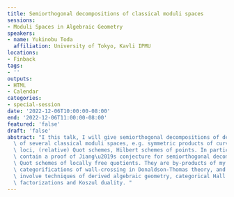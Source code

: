 ```yaml
---
title: Semiorthogonal decompositions of classical moduli spaces
sessions:
- Moduli Spaces in Algebraic Geometry
speakers:
- name: Yukinobu Toda
  affiliation: University of Tokyo, Kavli IPMU
locations:
- Finback
tags:
- ''
outputs:
- HTML
- Calendar
categories:
- special-session
date: '2022-12-06T10:00:00-08:00'
end: '2022-12-06T11:00:00-08:00'
featured: 'false'
draft: 'false'
abstract: "I this talk, I will give semiorthogonal decompositions of derived categories\
  \ of several classical moduli spaces, e.g. symmetric products of curves, Brill-Noether\
  \ loci, (relative) Quot schemes, Hilbert schemes of points. In particular, they\
  \ contain a proof of Jiang\u2019s conjecture for semiorthogonal decompositions of\
  \ Quot schemes of locally free quotients. They are by-products of my research on\
  \ categorifications of wall-crossing in Donaldson-Thomas theory, and the proofs\
  \ involve techniques of derived algebraic geometry, categorical Hall algebras, matrix\
  \ factorizations and Koszul duality. "
---
```

